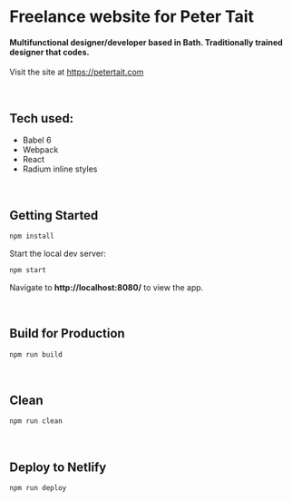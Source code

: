 # Freelance website for Peter Tait
#### Multifunctional designer/developer based in Bath. Traditionally trained designer that codes.

Visit the site at https://petertait.com

<br>

## Tech used:

- Babel 6
- Webpack
- React
- Radium inline styles

<br>

## Getting Started

```sh
npm install
```

Start the local dev server:

```sh
npm start
```

Navigate to **http://localhost:8080/** to view the app.

<br>

## Build for Production

```sh
npm run build
```

<br>

## Clean

```sh
npm run clean
```

<br>

## Deploy to Netlify

```sh
npm run deploy
```
